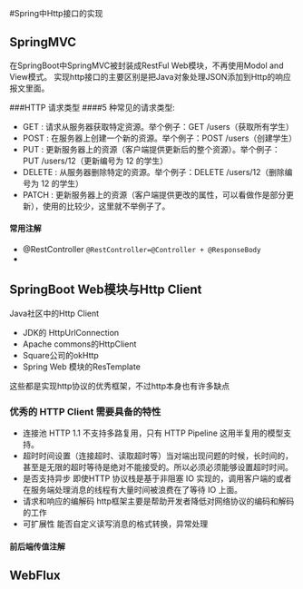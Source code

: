 #Spring中Http接口的实现

## SpringMVC
在SpringBoot中SpringMVC被封装成RestFul Web模块，不再使用Modol and View模式。
实现http接口的主要区别是把Java对象处理JSON添加到Http的响应报文里面。

###HTTP 请求类型
####5 种常见的请求类型:
- GET : 请求从服务器获取特定资源。举个例子：GET /users（获取所有学生）
- POST : 在服务器上创建一个新的资源。举个例子：POST /users（创建学生）
- PUT : 更新服务器上的资源（客户端提供更新后的整个资源）。举个例子：PUT /users/12（更新编号为 12 的学生）
- DELETE : 从服务器删除特定的资源。举个例子：DELETE /users/12（删除编号为 12 的学生）
- PATCH : 更新服务器上的资源（客户端提供更改的属性，可以看做作是部分更新），使用的比较少，这里就不举例子了。

#### 常用注解
- @RestController
`
  @RestController=@Controller + @ResponseBody  
`
- 

## SpringBoot Web模块与Http Client
Java社区中的Http Client 
- JDK的 HttpUrlConnection 
- Apache commons的HttpClient 
- Square公司的okHttp
- Spring Web 模块的ResTemplate

这些都是实现http协议的优秀框架，不过http本身也有许多缺点
### 优秀的 HTTP Client 需要具备的特性
- 连接池 HTTP 1.1 不支持多路复用，只有 HTTP Pipeline 这用半复用的模型支持。
- 超时时间设置（连接超时、读取超时等）当对端出现问题的时候，长时间的，甚至是无限的超时等待是绝对不能接受的。所以必须必须能够设置超时时间。
- 是否支持异步 即使HTTP 协议栈是基于非阻塞 IO 实现的，调用客户端的或者在服务端处理消息的线程有大量时间被浪费在了等待 IO 上面。
- 请求和响应的编解码 http框架主要是帮助开发者降低对网络协议的编码和解码的工作
- 可扩展性 能否自定义读写消息的格式转换，异常处理
#### 前后端传值注解







## WebFlux


